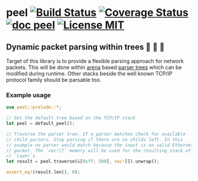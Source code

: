 # peel [![Build Status](https://travis-ci.org/saschagrunert/peel.svg)](https://travis-ci.org/saschagrunert/peel) [![Coverage Status](https://coveralls.io/repos/github/saschagrunert/peel/badge.svg?branch=master)](https://coveralls.io/github/saschagrunert/peel?branch=master) [![doc peel](https://img.shields.io/badge/doc-peel-blue.svg)](https://saschagrunert.github.io/peel) [![License MIT](https://img.shields.io/badge/license-MIT-blue.svg)](https://github.com/saschagrunert/peel/blob/master/LICENSE)
## Dynamic packet parsing within trees 🌲 🌳 🌴
Target of this library is to provide a flexible parsing approach for network packets. This will be done within
[arena](https://en.wikipedia.org/wiki/Region-based_memory_management) based [parser trees](https://en.wikipedia.org/wiki/Parse_tree)
which can be modified during runtime. Other stacks beside the well known TCP/IP protocol family should be parsable too.

### Example usage
```rust
use peel::prelude::*;

// Get the default tree based on the TCP/IP stack
let peel = default_peel();

// Traverse the parser tree. If a parser matches check for available
// child parsers. Stop parsing if there are no childs left. In this
// example no parser would match because the input is no valid Ethernet
// packet. The `vec![]` memory will be used for the resulting stack of
// `Layer`s.
let result = peel.traverse(&[0xff; 500], vec![]).unwrap();

assert_eq!(result.len(), 0);
```
